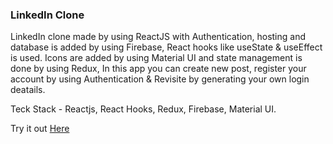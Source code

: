 ### LinkedIn Clone

LinkedIn clone made by using ReactJS with Authentication, hosting and database is added by using Firebase, React hooks like useState & useEffect is used. Icons are added by using Material UI and state management is done by using Redux, In this app you can create new post, register your account by using Authentication & Revisite by generating your own login deatails.

Teck Stack - Reactjs, React Hooks, Redux, Firebase, Material UI.

Try it out [Here](https://linkedin-clone-ea9b2.web.app/)